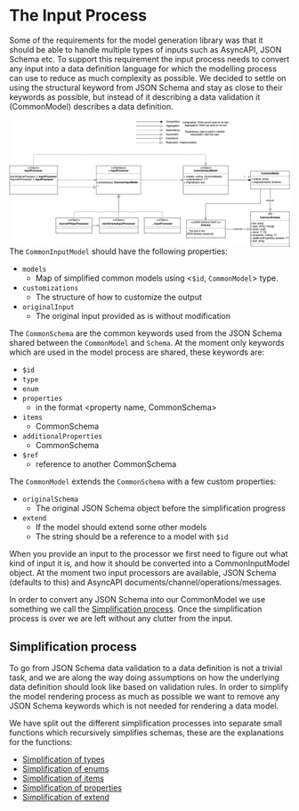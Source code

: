 # The Input Process

Some of the requirements for the model generation library was that it should be able to handle multiple types of inputs such as AsyncAPI, JSON Schema etc. To support this requirement the input process needs to convert any input into a data definition language for which the modelling process can use to reduce as much complexity as possible. We decided to settle on using the structural keyword from JSON Schema and stay as close to their keywords as possible, but instead of it describing a data validation it (CommonModel) describes a data definition.

<img src="./images/Data model - Input.png"
     alt="Markdown Monster icon"
     style="float: left; margin-right: 10px;" />


The `CommonInputModel` should have the following properties:
- `models`
    - Map of simplified common models using <`$id`, `CommonModel`> type.
- `customizations`
    - The structure of how to customize the output
- `originalInput`
    - The original input provided as is without modification

 
The `CommonSchema` are the common keywords used from the JSON Schema shared between the `CommonModel` and `Schema`. At the moment only keywords which are used in the model process are shared, these keywords are:
- `$id`
- `type`
- `enum`
- `properties`
    - in the format <property name, CommonSchema>
- `items`
    - CommonSchema
- `additionalProperties`
    - CommonSchema
- `$ref`
    - reference to another CommonSchema

The `CommonModel` extends the `CommonSchema` with a few custom properties:
- `originalSchema`
    - The original JSON Schema object before the simplification progress
- `extend`
    - If the model should extend some other models
    - The string should be a reference to a model with `$id`

When you provide an input to the processor we first need to figure out what kind of input it is, and how it should be converted into a CommonInputModel object. At the moment two input processors are available, JSON Schema (defaults to this) and AsyncAPI documents/channel/operations/messages. 


In order to convert any JSON Schema into our CommonModel we use something we call the [Simplification process](##simplification-process). Once the simplification process is over we are left without any clutter from the input.

## Simplification process

To go from JSON Schema data validation to a data definition is not a trivial task, and we are along the way doing assumptions on how the underlying data definition should look like based on validation rules. In order to simplify the model rendering process as much as possible we want to remove any JSON Schema keywords which is not needed for rendering a data model.

We have split out the different simplification processes into separate small functions which recursively simplifies schemas, these are the explanations for the functions:

- [Simplification of types](./docs/SimplifyTypes.md)
- [Simplification of enums](./docs/SimplifyEnums.md)
- [Simplification of items](./docs/SimplifyItems.md)
- [Simplification of properties](./docs/SimplifyProperties.md)
- [Simplification of extend](./docs/SimplifyExtend.md)

